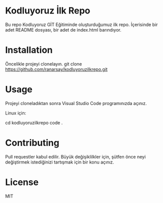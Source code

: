 # Kodluyoruz İlk Repo
Bu repo Kodluyoruz GİT Eğitiminde oluşturduğumuz ilk repo. İçerisinde bir adet README dosyası, bir adet de index.html barındıyor.

# Installation
Öncelikle projeyi clonelayın. 
git clone https://github.com/ranarsay/kodluyoruzilkrepo.git

# Usage
Projeyi cloneladıktan sonra Visual Studio Code programınızda açınız.

Linux için:

cd kodluyoruzilkrepo
code .

# Contributing
Pull requestler kabul edilir. Büyük değişiklilkler için, şütfen önce neyi değiştirmek istediğinizi tartışmak için bir konu açınız.

# License

MIT

